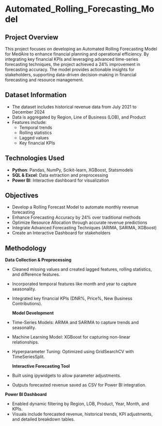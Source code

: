 
# Automated_Rolling_Forecasting_Model

## Project Overview
This project focuses on developing an Automated Rolling Forecasting Model for MedAire to enhance financial planning and operational efficiency. By integrating key financial KPIs and leveraging advanced time-series forecasting techniques, the project achieved a 24% improvement in forecasting accuracy. The model provides actionable insights for stakeholders, supporting data-driven decision-making in financial forecasting and resource management.

## Dataset Information
- The dataset includes historical revenue data from July 2021 to December 2024
- Data is aggregated by Region, Line of Business (LOB), and Product
- Features include:
  - Temporal trends
  - Rolling statistics
  - Lagged values
  - Key financial KPIs

## Technologies Used
- **Python**: Pandas, NumPy, Scikit-learn, XGBoost, Statsmodels
- **SQL & Excel**: Data extraction and preprocessing
- **Power BI**: Interactive dashboard for visualization

## Objectives
- Develop a Rolling Forecast Model to automate monthly revenue forecasting
- Enhance Forecasting Accuracy by 24% over traditional methods
- Optimize Resource Allocation through accurate revenue predictions
- Integrate Advanced Forecasting Techniques (ARIMA, SARIMA, XGBoost)
- Create an Interactive Dashboard for stakeholders
  
## Methodology

 **Data Collection & Preprocessing**
- Cleaned missing values and created lagged features, rolling statistics, and difference features.
- Incorporated temporal features like month and year to capture seasonality.
- Integrated key financial KPIs (DNR%, Price%, New Business Contributions).

  **Model Development**
- Time-Series Models: ARIMA and SARIMA to capture trends and seasonality.
- Machine Learning Model: XGBoost for capturing non-linear relationships.
- Hyperparameter Tuning: Optimized using GridSearchCV with TimeSeriesSplit.

  **Interactive Forecasting Tool**
 - Built using ipywidgets to allow parameter adjustments.
- Outputs forecasted revenue saved as CSV for Power BI integration.

 **Power BI Dashboard**
- Enabled dynamic filtering by Region, LOB, Product, Year, Month, and KPIs.
- Visuals include forecasted revenue, historical trends, KPI adjustments, and detailed breakdown tables.
